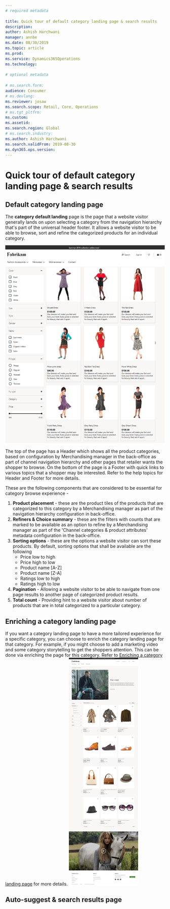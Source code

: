 ```yaml
---
# required metadata

title: Quick tour of default category landing page & search results
description: 
author: Ashish Harchwani
manager: annbe
ms.date: 08/30/2019
ms.topic: article
ms.prod: 
ms.service: Dynamics365Operations
ms.technology: 

# optional metadata

# ms.search.form: 
audience: Consumer
# ms.devlang: 
ms.reviewer: josaw
ms.search.scope: Retail, Core, Operations
# ms.tgt_pltfrm: 
ms.custom: 
ms.assetid: 
ms.search.region: Global
# ms.search.industry: 
ms.author: Ashish Harchwani
ms.search.validFrom: 2019-08-30
ms.dyn365.ops.version: 
---
```


# Quick tour of default category landing page & search results

## Default category landing page

The **category default landing** page is the page that a website visitor generally lands on upon selecting a category from the navigation hierarchy that's part of the universal header footer. It allows a website visitor to be able to browse, sort and refine the categorized products for an individual category. 

  ![Default category landing view](./media/SimpleCategoryLandingDressCategory.png)

The top of the page has a Header which shows all the product categories, based on configuration by Merchandising manager in the back-office as part of channel navigation hierarchy and other pages that retailer wants the shopper to browse. On the bottom of the page is a Footer with quick links to various topics that a shopper may be interested. Refer to the help topics for Header and Footer for more details.

These are the following components that are considered to be essential for category browse experience - 

1. **Product placement** - these are the product tiles of the products that are categorized to this category by a Merchandising manager as part of the navigation hierarchy configuration in back-office.
1. **Refiners & Choice summary** - these are the filters with counts that are marked to be available as an option to refine by  a Merchandising manager as part of the 'Channel categories & product attributes' metadata configuration in the back-office. 
1. **Sorting options** - these are the options a website visitor can sort these products. By default, sorting options that shall be available are the following 
	- Price low to high
	- Price high to low
	- Product name [A-Z]
	- Product name [Z-A]
	- Ratings low to high
	- Ratings high to low
1. **Pagination** - Allowing a website visitor to be able to navigate from one page results to another page of categorized product results. 
1. **Total count** - Providing hint to a website visitor about number of products that are in total categorized to a particular category. 


## Enriching a category landing page

If you want a category landing page to have a more tailored experience for a specific category, you can choose to enrich the category landing page for that category. For example, if you might choose to add a marketing video and some category storytelling to get the shoppers attention. This can be done via enriching the page for this category. Refer to [Enriching a category landing page]() for more details.
  ![Enriched category landing view](./media/CategoryLandingPages.png)

## Auto-suggest & search results page
